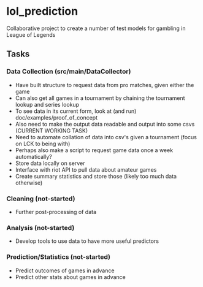 # lol_prediction
Collaborative project to create a number of test models for gambling in League of Legends

## Tasks

### Data Collection (src/main/DataCollector)
* Have built structure to request data from pro matches, given either the game
* Can also get all games in a tournament by chaining the tournament lookup and series lookup
* To see data in its current form, look at (and run) doc/examples/proof_of_concept
* Also need to make the output data readable and output into some csvs (CURRENT WORKING TASK)
* Need to automate collation of data into csv's given a tournament (focus on LCK to being with)
 * Perhaps also make a script to request game data once a week automatically?
* Store data locally on server
* Interface with riot API to pull data about amateur games
 * Create summary statistics and store those (likely too much data otherwise)

### Cleaning (not-started)
* Further post-processing of data

### Analysis (not-started)
* Develop tools to use data to have more useful predictors

### Prediction/Statistics (not-started)
* Predict outcomes of games in advance
* Predict other stats about games in advance